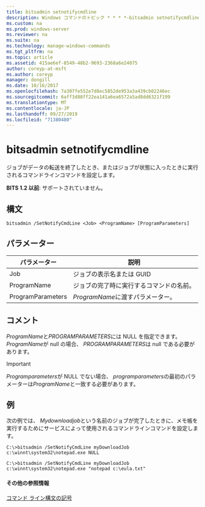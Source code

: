 ```yaml
---
title: bitsadmin setnotifycmdline
description: Windows コマンドのトピック * * * *-bitsadmin setnotifycmdlineSets、ジョブがデータの転送を終了したとき、またはジョブが状態に入ったときに実行されるコマンドラインコマンドを設定します。
ms.custom: na
ms.prod: windows-server
ms.reviewer: na
ms.suite: na
ms.technology: manage-windows-commands
ms.tgt_pltfrm: na
ms.topic: article
ms.assetid: 415ae6ef-8549-48b2-9693-2368a6e24075
author: coreyp-at-msft
ms.author: coreyp
manager: dongill
ms.date: 10/16/2017
ms.openlocfilehash: 7a307fe552e7d8ec5852de953a3a439cb02246ec
ms.sourcegitcommit: 6aff3d88ff22ea141a6ea6572a5ad8dd6321f199
ms.translationtype: MT
ms.contentlocale: ja-JP
ms.lasthandoff: 09/27/2019
ms.locfileid: "71380480"
---
```

# <a name="bitsadmin-setnotifycmdline"></a>bitsadmin setnotifycmdline

ジョブがデータの転送を終了したとき、またはジョブが状態に入ったときに実行されるコマンドラインコマンドを設定します。

**BITS 1.2 以前**: サポートされていません。

## <a name="syntax"></a>構文

```
bitsadmin /SetNotifyCmdLine <Job> <ProgramName> [ProgramParameters]
```

## <a name="parameters"></a>パラメーター

|パラメーター|説明|
|---------|-----------|
|Job|ジョブの表示名または GUID|
|ProgramName|ジョブの完了時に実行するコマンドの名前。|
|ProgramParameters|*ProgramName*に渡すパラメーター。|

## <a name="remarks"></a>コメント

*ProgramName*と*PROGRAMPARAMETERS*には NULL を指定できます。 *ProgramName*が null の場合、 *PROGRAMPARAMETERS*は null である必要があります。

> [!IMPORTANT]
> *Programparameters*が NULL でない場合、 *programparameters*の最初のパラメーターは*ProgramName*と一致する必要があります。

## <a name="BKMK_examples"></a>例

次の例では、 *Mydownloadjob*という名前のジョブが完了したときに、メモ帳を実行するためにサービスによって使用されるコマンドラインコマンドを設定します。
```
C:\>bitsadmin /SetNotifyCmdLine myDownloadJob c:\winnt\system32\notepad.exe NULL
```
```
C:\>bitsadmin /SetNotifyCmdLine myDownloadJob c:\winnt\system32\notepad.exe "notepad c:\eula.txt"
```

#### <a name="additional-references"></a>その他の参照情報

[コマンド ライン構文の記号](command-line-syntax-key.md)